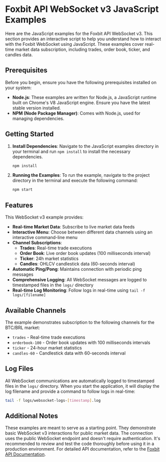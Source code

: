 # Foxbit API WebSocket v3 JavaScript Examples

Here are the JavaScript examples for the Foxbit API WebSocket v3. This section provides an interactive script to help you understand how to interact with the Foxbit WebSocket using JavaScript. These examples cover real-time market data subscription, including trades, order book, ticker, and candles data.

## Prerequisites

Before you begin, ensure you have the following prerequisites installed on your system:

- **Node.js**: These examples are written for Node.js, a JavaScript runtime built on Chrome's V8 JavaScript engine. Ensure you have the latest stable version installed.
- **NPM (Node Package Manager)**: Comes with Node.js, used for managing dependencies.

## Getting Started

1. **Install Dependencies**: Navigate to the JavaScript examples directory in your terminal and run `npm install` to install the necessary dependencies.

   ```bash
   npm install
   ```

2. **Running the Examples**: To run the example, navigate to the project directory in the terminal and execute the following command:

   ```bash
   npm start
   ```

## Features

This WebSocket v3 example provides:

- **Real-time Market Data**: Subscribe to live market data feeds
- **Interactive Menu**: Choose between different data channels using an interactive command-line menu
- **Channel Subscriptions**:
  - **Trades**: Real-time trade executions
  - **Order Book**: Live order book updates (100 milliseconds interval)
  - **Ticker**: 24h market statistics
  - **Candles**: OHLCV candlestick data (60-seconds interval)
- **Automatic Ping/Pong**: Maintains connection with periodic ping messages
- **Comprehensive Logging**: All WebSocket messages are logged to timestamped files in the `logs/` directory
- **Real-time Log Monitoring**: Follow logs in real-time using `tail -f logs/[filename]`

## Available Channels

The example demonstrates subscription to the following channels for the BTC/BRL market:

- `trades` - Real-time trade executions
- `orderbook-100` - Order book updates with 100 milliseconds intervals
- `ticker` - 24-hour market statistics
- `candles-60` - Candlestick data with 60-seconds interval

## Log Files

All WebSocket communications are automatically logged to timestamped files in the `logs/` directory. When you start the application, it will display the log filename and provide a command to follow logs in real-time:

```bash
tail -f logs/websocket-logs-[timestamp].log
```

## Additional Notes

These examples are meant to serve as a starting point. They demonstrate basic WebSocket v3 interactions for public market data. The connection uses the public WebSocket endpoint and doesn't require authentication. It's recommended to review and test the code thoroughly before using it in a production environment. For detailed API documentation, refer to the [Foxbit API Documentation](https://docs.foxbit.com.br/).

